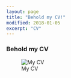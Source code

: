 ```yaml
---
layout: page
title: "Behold my CV!"
modified: 2018-01-05
excerpt: "CV"
---
```


### Behold my CV



<figure>
  <img src="{{ site.url }}/images/CV.jpg" alt="My CV">
  <figcaption>My CV</figcaption>
</figure>

